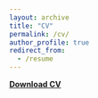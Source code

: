```yaml
---
layout: archive
title: "CV"
permalink: /cv/
author_profile: true
redirect_from:
  - /resume
---
```


[**Download CV**](https://www.dropbox.com/scl/fi/1k44ci4jp8pedjm8z59i4/CV_October2025.pdf?rlkey=c7pnhrlhqu0y6scn70urvy0zu&st=sh25o4oo&dl=0)
